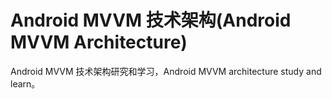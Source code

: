 # Android MVVM 技术架构(Android MVVM Architecture)

Android MVVM 技术架构研究和学习，Android MVVM architecture study and learn。
